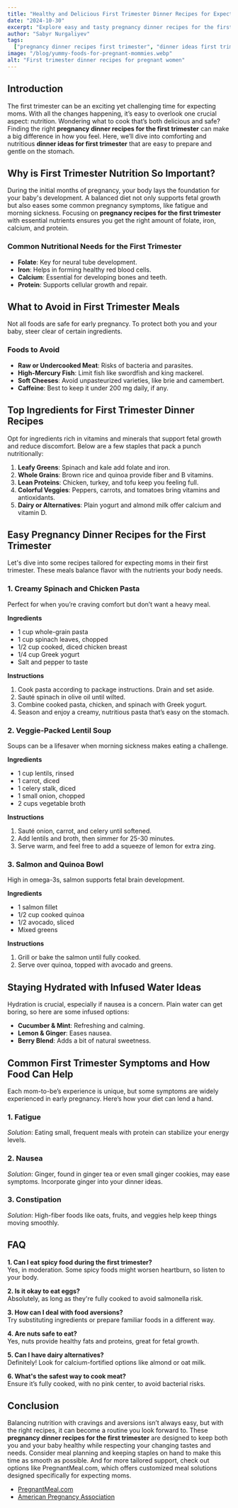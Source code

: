 ```yaml
---
title: "Healthy and Delicious First Trimester Dinner Recipes for Expecting Moms"
date: "2024-10-30"
excerpt: "Explore easy and tasty pregnancy dinner recipes for the first trimester, focusing on balanced nutrition and satisfying flavors to support a healthy start to pregnancy."
author: "Sabyr Nurgaliyev"
tags:
  ["pregnancy dinner recipes first trimester", "dinner ideas first trimester", "pregnancy recipes first trimester", "pregnant meal"]
image: "/blog/yummy-foods-for-pregnant-mommies.webp"
alt: "First trimester dinner recipes for pregnant women"
---
```


## Introduction

The first trimester can be an exciting yet challenging time for expecting moms. With all the changes happening, it’s easy to overlook one crucial aspect: nutrition. Wondering what to cook that’s both delicious and safe? Finding the right **pregnancy dinner recipes for the first trimester** can make a big difference in how you feel. Here, we’ll dive into comforting and nutritious **dinner ideas for first trimester** that are easy to prepare and gentle on the stomach.

## Why is First Trimester Nutrition So Important?

During the initial months of pregnancy, your body lays the foundation for your baby's development. A balanced diet not only supports fetal growth but also eases some common pregnancy symptoms, like fatigue and morning sickness. Focusing on **pregnancy recipes for the first trimester** with essential nutrients ensures you get the right amount of folate, iron, calcium, and protein.

### Common Nutritional Needs for the First Trimester
- **Folate**: Key for neural tube development.
- **Iron**: Helps in forming healthy red blood cells.
- **Calcium**: Essential for developing bones and teeth.
- **Protein**: Supports cellular growth and repair.

## What to Avoid in First Trimester Meals

Not all foods are safe for early pregnancy. To protect both you and your baby, steer clear of certain ingredients.

### Foods to Avoid
- **Raw or Undercooked Meat**: Risks of bacteria and parasites.
- **High-Mercury Fish**: Limit fish like swordfish and king mackerel.
- **Soft Cheeses**: Avoid unpasteurized varieties, like brie and camembert.
- **Caffeine**: Best to keep it under 200 mg daily, if any.

## Top Ingredients for First Trimester Dinner Recipes

Opt for ingredients rich in vitamins and minerals that support fetal growth and reduce discomfort. Below are a few staples that pack a punch nutritionally:

1. **Leafy Greens**: Spinach and kale add folate and iron.
2. **Whole Grains**: Brown rice and quinoa provide fiber and B vitamins.
3. **Lean Proteins**: Chicken, turkey, and tofu keep you feeling full.
4. **Colorful Veggies**: Peppers, carrots, and tomatoes bring vitamins and antioxidants.
5. **Dairy or Alternatives**: Plain yogurt and almond milk offer calcium and vitamin D.

## Easy Pregnancy Dinner Recipes for the First Trimester

Let's dive into some recipes tailored for expecting moms in their first trimester. These meals balance flavor with the nutrients your body needs.

### 1. Creamy Spinach and Chicken Pasta
Perfect for when you’re craving comfort but don’t want a heavy meal.

**Ingredients**
- 1 cup whole-grain pasta
- 1 cup spinach leaves, chopped
- 1/2 cup cooked, diced chicken breast
- 1/4 cup Greek yogurt
- Salt and pepper to taste

**Instructions**
1. Cook pasta according to package instructions. Drain and set aside.
2. Sauté spinach in olive oil until wilted.
3. Combine cooked pasta, chicken, and spinach with Greek yogurt.
4. Season and enjoy a creamy, nutritious pasta that’s easy on the stomach.

### 2. Veggie-Packed Lentil Soup

Soups can be a lifesaver when morning sickness makes eating a challenge.

**Ingredients**
- 1 cup lentils, rinsed
- 1 carrot, diced
- 1 celery stalk, diced
- 1 small onion, chopped
- 2 cups vegetable broth

**Instructions**
1. Sauté onion, carrot, and celery until softened.
2. Add lentils and broth, then simmer for 25-30 minutes.
3. Serve warm, and feel free to add a squeeze of lemon for extra zing.

### 3. Salmon and Quinoa Bowl

High in omega-3s, salmon supports fetal brain development.

**Ingredients**
- 1 salmon fillet
- 1/2 cup cooked quinoa
- 1/2 avocado, sliced
- Mixed greens

**Instructions**
1. Grill or bake the salmon until fully cooked.
2. Serve over quinoa, topped with avocado and greens.

## Staying Hydrated with Infused Water Ideas

Hydration is crucial, especially if nausea is a concern. Plain water can get boring, so here are some infused options:
- **Cucumber & Mint**: Refreshing and calming.
- **Lemon & Ginger**: Eases nausea.
- **Berry Blend**: Adds a bit of natural sweetness.

## Common First Trimester Symptoms and How Food Can Help

Each mom-to-be’s experience is unique, but some symptoms are widely experienced in early pregnancy. Here’s how your diet can lend a hand.

### 1. Fatigue
*Solution*: Eating small, frequent meals with protein can stabilize your energy levels.

### 2. Nausea
*Solution*: Ginger, found in ginger tea or even small ginger cookies, may ease symptoms. Incorporate ginger into your dinner ideas.

### 3. Constipation
*Solution*: High-fiber foods like oats, fruits, and veggies help keep things moving smoothly.

## FAQ

**1. Can I eat spicy food during the first trimester?**  
Yes, in moderation. Some spicy foods might worsen heartburn, so listen to your body.

**2. Is it okay to eat eggs?**  
Absolutely, as long as they're fully cooked to avoid salmonella risk.

**3. How can I deal with food aversions?**  
Try substituting ingredients or prepare familiar foods in a different way.

**4. Are nuts safe to eat?**  
Yes, nuts provide healthy fats and proteins, great for fetal growth.

**5. Can I have dairy alternatives?**  
Definitely! Look for calcium-fortified options like almond or oat milk.

**6. What's the safest way to cook meat?**  
Ensure it’s fully cooked, with no pink center, to avoid bacterial risks.

## Conclusion

Balancing nutrition with cravings and aversions isn’t always easy, but with the right recipes, it can become a routine you look forward to. These **pregnancy dinner recipes for the first trimester** are designed to keep both you and your baby healthy while respecting your changing tastes and needs. Consider meal planning and keeping staples on hand to make this time as smooth as possible. And for more tailored support, check out options like PregnantMeal.com, which offers customized meal solutions designed specifically for expecting moms.

- [PregnantMeal.com](https://www.pregnantmeal.com)
- [American Pregnancy Association](https://americanpregnancy.org)
